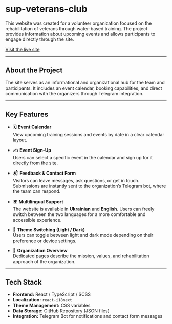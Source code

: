 # sup-veterans-club

This website was created for a volunteer organization focused on the rehabilitation of veterans through water-based training. The project provides information about upcoming events and allows participants to engage directly through the site.

[Visit the live site](https://sup-veterans-club.vercel.app/)

---

## About the Project

The site serves as an informational and organizational hub for the team and participants. It includes an event calendar, booking capabilities, and direct communication with the organizers through Telegram integration.

---

## Key Features

- 🗓 **Event Calendar**  
  View upcoming training sessions and events by date in a clear calendar layout.

- ✍️ **Event Sign-Up**  
  Users can select a specific event in the calendar and sign up for it directly from the site.

- 📬 **Feedback & Contact Form**  
  Visitors can leave messages, ask questions, or get in touch. Submissions are instantly sent to the organization’s Telegram bot, where the team can respond.

- 🌍 **Multilingual Support**  
  The website is available in **Ukrainian** and **English**.
  Users can freely switch between the two languages for a more comfortable and accessible experience.

- 🎨 **Theme Switching (Light / Dark)**  
  Users can toggle between light and dark mode depending on their preference or device settings.

- 📖 **Organization Overview**  
  Dedicated pages describe the mission, values, and rehabilitation approach of the organization.

---

## Tech Stack

- **Frontend:** React / TypeScript / SCSS
- **Localization:** `react-i18next`
- **Theme Management:** CSS variables
- **Data Storage:** GitHub Repository (JSON files)
- **Integration:** Telegram Bot for notifications and contact form messages
